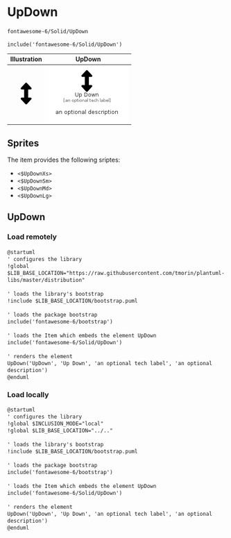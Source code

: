 # UpDown


```text
fontawesome-6/Solid/UpDown
```

```text
include('fontawesome-6/Solid/UpDown')
```



| Illustration | UpDown |
| :---: | :---: |
| ![illustration for Illustration](../../fontawesome-6/Solid/UpDown.png) | ![illustration for UpDown](../../fontawesome-6/Solid/UpDown.Local.png) |



## Sprites
The item provides the following sriptes:

- `<$UpDownXs>`
- `<$UpDownSm>`
- `<$UpDownMd>`
- `<$UpDownLg>`





## UpDown

### Load remotely
```plantuml
@startuml
' configures the library
!global $LIB_BASE_LOCATION="https://raw.githubusercontent.com/tmorin/plantuml-libs/master/distribution"

' loads the library's bootstrap
!include $LIB_BASE_LOCATION/bootstrap.puml

' loads the package bootstrap
include('fontawesome-6/bootstrap')

' loads the Item which embeds the element UpDown
include('fontawesome-6/Solid/UpDown')

' renders the element
UpDown('UpDown', 'Up Down', 'an optional tech label', 'an optional description')
@enduml
```

### Load locally
```plantuml
@startuml
' configures the library
!global $INCLUSION_MODE="local"
!global $LIB_BASE_LOCATION="../.."

' loads the library's bootstrap
!include $LIB_BASE_LOCATION/bootstrap.puml

' loads the package bootstrap
include('fontawesome-6/bootstrap')

' loads the Item which embeds the element UpDown
include('fontawesome-6/Solid/UpDown')

' renders the element
UpDown('UpDown', 'Up Down', 'an optional tech label', 'an optional description')
@enduml
```

